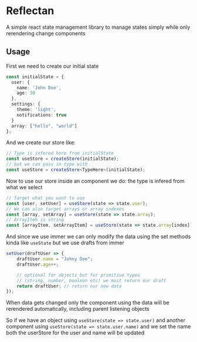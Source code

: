 # Reflectan

A simple react state management library to manage states simply while
only rerendering change components

## Usage
First we need to create our initial state 
```ts
const initialState = {
  user: {
    name: 'John Doe',
    age: 30
  },
  settings: {
    theme: 'light',
    notifications: true
  }
  array: ["hello", "world"]
};
```
And we create our store like:  

```ts
// Type is infered here from initialState 
const useStore = createStore(initialState);
// but we can pass in type with
const useStore = createStore<TypeHere>(initialState);
```
Now to use our store inside an component we do:
the type is infered from what we select
```ts
// Target what you want to use
const [user, setUser] = useStore(state => state.user); 
// We can also target arrays or array indexes
const [array, setArray] = useStore(state => state.array); 
// ArrayItem is string
const [arrayItem, setArrayItem] = useStore(state => state.array[index]); 
```
And since we use immer we can only modify the data using the set methods kinda like `useState` but we use drafts from immer

```ts
setUser(draftUser => {
    draftUser.name = "Johny Doe";
    draftUser.age++;

    // optional for objects but for primitive types
    // (string, number, boolean etc) we must return our draft
    return draftUser; // return our new data
});
```

When data gets changed only the component using the data will be rerendered automatically, including parent listening objects

So if we have an object using `useStore(state => state.user)` and another component using `useStore(state => state.user.name)` and we set the name both the userStore for the user and name will be updated